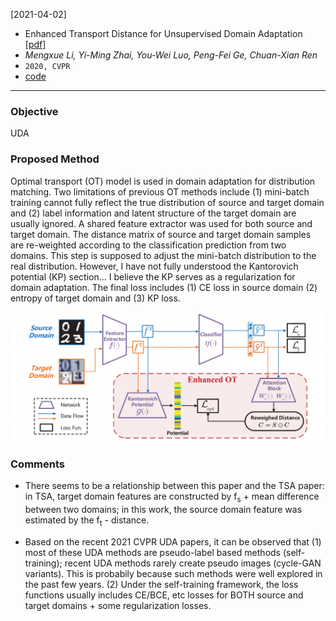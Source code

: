 [2021-04-02]
- Enhanced Transport Distance for Unsupervised Domain Adaptation [[pdf]](https://openaccess.thecvf.com/content_CVPR_2020/papers/Li_Enhanced_Transport_Distance_for_Unsupervised_Domain_Adaptation_CVPR_2020_paper.pdf) 
- *Mengxue Li, Yi-Ming Zhai, You-Wei Luo, Peng-Fei Ge, Chuan-Xian Ren*
- `2020, CVPR`
- [code](https://github.com/LavieLuo/ETD)

****

### Objective
UDA

### Proposed Method
Optimal transport (OT) model is used in domain adaptation for distribution matching. Two limitations of previous OT methods include (1) mini-batch training cannot fully reflect the true distribution of source and target domain and (2) label information and latent structure of the target domain are usually ignored. A shared feature extractor was used for both source and target domain. The distance matrix of source and target domain samples are re-weighted according to the classification prediction from two domains. This step is supposed to adjust the mini-batch distribution to the real distribution. However, I have not fully understood the Kantorovich potential (KP) section... I believe the KP serves as a regularization for domain adaptation. The final loss includes (1) CE loss in source domain (2) entropy of target domain and (3) KP loss. 


![Alt text](https://github.com/han-liu/Papers/blob/master/figures/Enhanced%20Transport%20Distance%20for%20Unsupervised%20Domain%20Adaptation.png?raw=true)


### Comments
- There seems to be a relationship between this paper and the TSA paper: in TSA, target domain features are constructed by f<sub>s</sub> + mean difference between two domains; in this work, the source domain feature was estimated by the f<sub>t</sub> - distance. 

- Based on the recent 2021 CVPR UDA papers, it can be observed that (1) most of these UDA methods are pseudo-label based methods (self-training); recent UDA methods rarely create pseudo images (cycle-GAN variants). This is probabily because such methods were well explored in the past few years. (2) Under the self-training framework, the loss functions usually includes CE/BCE, etc losses for BOTH source and target domains + some regularization losses.



